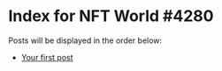 # Index for NFT World #4280
Posts will be displayed in the order below:

- [Your first post](./001-first.md)

